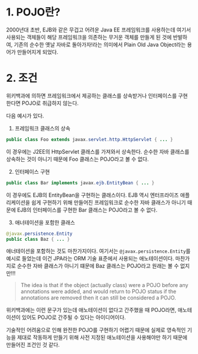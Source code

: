 # 1. POJO란?

2000년대 초반, EJB와 같은 무겁고 어려운 Java EE 프레임워크를 사용하는데 여기서 사용되는 객체들이 해당 프레임워크을 의존하는 무거운 객체를 만들게 된 것에 반발하여, 기존의 순수한 옛날 자바로 돌아가자!라는 의미에서 Plain Old Java Object라는 용어가 만들어지게 되었다.

# 2. 조건

위키백과에 의하면 프레임워크에서 제공하는 클래스를 상속받거나 인터페이스를 구현한다면 POJO로 취급하지 않는다.

다음 예시가 있다.

1. 프레임워크 클래스의 상속

```java
public class Foo extends javax.servlet.http.HttpServlet { ... }
```

이 경우에는 J2EE의 HttpServlet 클래스를 가져와서 상속한다. 순수한 자바 클래스를 상속하는 것이 아니기 때문에 Foo 클래스는 POJO라고 볼 수 없다.

2. 인터페이스 구현

```java
public class Bar implements javax.ejb.EntityBean { ... }
```

이 경우에도 EJB의 EntityBean을 구현하는 클래스이다. EJB 역시 엔터프라이즈 애플리케이션을 쉽게 구현하기 위해 만들어진 프레임워크로 순수한 자바 클래스가 아니기 때문에 EJB의 인터페이스를 구현한 Bar 클래스는 POJO라고 볼 수 없다.

3. 애너테이션을 포함한 클래스

```java
@javax.persistence.Entity
public class Baz { ... }
```

애너테이션을 포함하는 것도 마찬가지이다. 여기서는 `@javax.persistence.Entity`를 예시로 들었는데 이건 JPA라는 ORM 기술 표준에서 사용되는 애노테이션이다. 마찬가지로 순수한 자바 클래스가 아니기 떄문에 Baz 클래스는 POJO라고 원래는 볼 수 없지만!!!

> The idea is that if the object (actually class) were a POJO before any annotations were added, and would return to POJO status if the annotations are removed then it can still be considered a POJO.

위키백과에는 이런 문구가 있는데 애노테이션이 없다고 간주했을 때 POJO라면, 애노테이션이 있어도 POJO로 간주될 수 있다는 아이디어이다.

기술적인 어려움으로 인해 완전한 POJO를 구현하기 어렵기 때문에 실제로 영속적인 기능을 제대로 작동하게 만들기 위해 사전 지정된 애노테이션을 사용해야만 하기 때문에 만들어진 조건인 것 같다.
